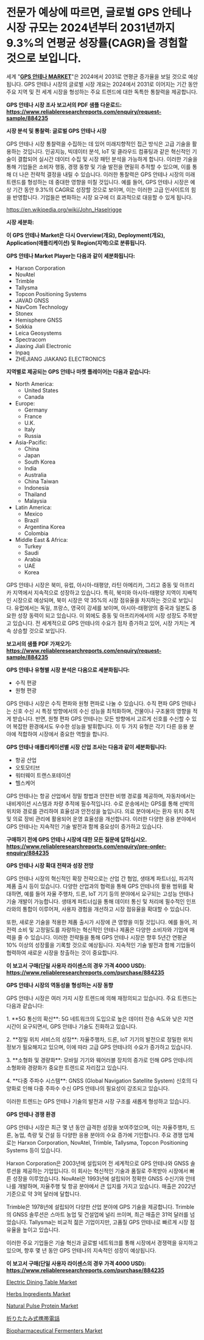 <p><h1>전문가 예상에 따르면, 글로벌 GPS 안테나 시장 규모는 2024년부터 2031년까지 9.3%의 연평균 성장률(CAGR)을 경험할 것으로 보입니다.</h1></p><p>세계 "<strong><a href="https://www.reliableresearchreports.com/gps-antenna-r884235">GPS 안테나 MARKET</a></strong>"은 2024에서 2031로 연평균 증가율을 보일 것으로 예상됩니다. GPS 안테나 시장의 글로벌 시장 개요는 2024에서 2031로 이어지는 기간 동안 주요 지역 및 전 세계 시장을 형성하는 주요 트렌드에 대한 독특한 통찰력을 제공합니다.</p>
<p><strong>GPS 안테나 시장 조사 보고서의 PDF 샘플 다운로드: <a href="https://www.reliableresearchreports.com/enquiry/request-sample/884235">https://www.reliableresearchreports.com/enquiry/request-sample/884235</a></strong></p>
<p><strong>시장 분석 및 통찰력: 글로벌 GPS 안테나 시장</strong></p>
<p><p>GPS 안테나 시장 통찰력을 수집하는 데 있어 미래지향적인 접근 방식은 고급 기술을 활용하는 것입니다. 인공지능, 빅데이터 분석, IoT 및 클라우드 컴퓨팅과 같은 혁신적인 기술이 결합되어 실시간 데이터 수집 및 시장 패턴 분석을 가능하게 합니다. 이러한 기술을 통해 기업들은 소비자 행동, 경쟁 동향 및 기술 발전을 면밀히 추적할 수 있으며, 이를 통해 더 나은 전략적 결정을 내릴 수 있습니다. 이러한 통찰력은 GPS 안테나 시장의 미래 트렌드를 형성하는 데 중대한 영향을 미칠 것입니다. 예를 들어, GPS 안테나 시장은 예상 기간 동안 9.3%의 CAGR로 성장할 것으로 보이며, 이는 이러한 고급 인사이트의 힘을 반영합니다. 기업들은 변화하는 시장 요구에 더 효과적으로 대응할 수 있게 됩니다.</p></p>
<p><a href="%7CAUTHORITHY_DOMAIN_URL%7C">https://en.wikipedia.org/wiki/John_Haselrigge</a></p>
<p><strong>시장 세분화:</strong></p>
<p><strong>이 GPS 안테나 Market은 다시 Overview(개요), Deployment(개요), Application(애플리케이션) 및 Region(지역)으로 분류됩니다.</strong></p>
<p><strong>GPS 안테나 Market Player는 다음과 같이 세분화됩니다:</strong></p>
<p><ul><li>Harxon Corporation</li><li>NovAtel</li><li>Trimble</li><li>Tallysma</li><li>Topcon Positioning Systems</li><li>JAVAD GNSS</li><li>NavCom Technology</li><li>Stonex</li><li>Hemisphere GNSS</li><li>Sokkia</li><li>Leica Geosystems</li><li>Spectracom</li><li>Jiaxing Jiali Electronic</li><li>Inpaq</li><li>ZHEJIANG JIAKANG ELECTRONICS</li></ul></p>
<p><strong>지역별로 제공되는 GPS 안테나 마켓 플레이어는 다음과 같습니다:</strong></p>
<p><ul>
    <li>
        North America:
        <ul>
            <li>United States</li>
            <li>Canada</li>
        </ul>
    </li>
    <li>
        Europe:
        <ul>
            <li>Germany</li>
            <li>France</li>
            <li>U.K.</li>
            <li>Italy</li>
            <li>Russia</li>
        </ul>
    </li>
    <li>
        Asia-Pacific:
        <ul>
            <li>China</li>
            <li>Japan</li>
            <li>South Korea</li>
            <li>India</li>
            <li>Australia</li>
            <li>China Taiwan</li>
            <li>Indonesia</li>
            <li>Thailand</li>
            <li>Malaysia</li>
        </ul>
    </li>
    <li>
        Latin America:
        <ul>
            <li>Mexico</li>
            <li>Brazil</li>
            <li>Argentina Korea</li>
            <li>Colombia</li>
        </ul>
    </li>
    <li>
        Middle East & Africa:
        <ul>
            <li>Turkey</li>
            <li>Saudi</li>
            <li>Arabia</li>
            <li>UAE</li>
            <li>Korea</li>
        </ul>
    </li>
    </ul></p>
<p><p>GPS 안테나 시장은 북미, 유럽, 아시아-태평양, 라틴 아메리카, 그리고 중동 및 아프리카 지역에서 지속적으로 성장하고 있습니다. 특히, 북미와 아시아-태평양 지역이 지배적인 시장으로 예상되며, 북미 시장은 약 35%의 시장 점유율을 차지하는 것으로 보입니다. 유럽에서는 독일, 프랑스, 영국이 강세를 보이며, 아시아-태평양의 중국과 일본도 중요한 성장 동력이 되고 있습니다. 이 외에도 중동 및 아프리카에서의 시장 성장도 주목받고 있습니다. 전 세계적으로 GPS 안테나의 수요가 점차 증가하고 있어, 시장 가치는 계속 상승할 것으로 보입니다.</p></p>
<p><strong>보고서의 샘플 PDF 가져오기: <a href="https://www.reliableresearchreports.com/enquiry/request-sample/884235">https://www.reliableresearchreports.com/enquiry/request-sample/884235</a></strong></p>
<p><strong>GPS 안테나 유형별 시장 분석은 다음으로 세분화됩니다:</strong></p>
<p><ul><li>수직 편광</li><li>원형 편광</li></ul></p>
<p><p>GPS 안테나 시장은 수직 편파와 원형 편파로 나눌 수 있습니다. 수직 편파 GPS 안테나는 신호 수신 시 특정 방향에서의 수신 성능을 최적화하며, 건물이나 구조물의 영향을 적게 받습니다. 반면, 원형 편파 GPS 안테나는 모든 방향에서 고르게 신호를 수신할 수 있어 복잡한 환경에서도 우수한 성능을 발휘합니다. 이 두 가지 유형은 각기 다른 응용 분야에 적합하여 시장에서 중요한 역할을 합니다.</p></p>
<p><strong>GPS 안테나 애플리케이션별 시장 산업 조사는 다음과 같이 세분화됩니다:</strong></p>
<p><ul><li>항공 산업</li><li>오토모티브</li><li>워터웨이 트랜스포테이션</li><li>헬스케어</li></ul></p>
<p><p>GPS 안테나는 항공 산업에서 정밀 항법과 안전한 비행 경로를 제공하며, 자동차에서는 내비게이션 시스템과 차량 추적에 필수적입니다. 수로 운송에서는 GPS를 통해 선박의 위치와 경로를 관리하여 효율성과 안전성을 높입니다. 의료 분야에서는 환자 위치 추적 및 의료 장비 관리에 활용되어 운영 효율성을 개선합니다. 이러한 다양한 응용 분야에서 GPS 안테나는 지속적인 기술 발전과 함께 중요성이 증가하고 있습니다.</p></p>
<p><strong>구매하기 전에 GPS 안테나 시장에 대한 모든 질문에 답하십시오. <a href="https://www.reliableresearchreports.com/enquiry/pre-order-enquiry/884235">https://www.reliableresearchreports.com/enquiry/pre-order-enquiry/884235</a></strong></p>
<p><strong>GPS 안테나 시장 확대 전략과 성장 전망</strong></p>
<p><p>GPS 안테나 시장의 혁신적인 확장 전략으로는 산업 간 협업, 생태계 파트너십, 파괴적 제품 출시 등이 있습니다. 다양한 산업과의 협력을 통해 GPS 안테나의 활용 범위를 확대하면, 예를 들어 자율 주행차, 드론, IoT 기기 등의 분야에서 요구되는 고성능 안테나 기술 개발이 가능합니다. 생태계 파트너십을 통해 데이터 통신 및 처리에 필수적인 인프라와의 통합이 이루어져, 사용자 경험을 개선하고 시장 점유율을 확대할 수 있습니다.</p><p>또한, 새로운 기술을 적용한 제품 출시가 시장에 큰 영향을 미칠 것입니다. 예를 들어, 저전력 소비 및 고정밀도를 자랑하는 혁신적인 안테나 제품은 다양한 소비자와 기업에 매력을 줄 수 있습니다. 이러한 전략들을 통해 GPS 안테나 시장은 향후 5년간 연평균 10% 이상의 성장률을 기록할 것으로 예상됩니다. 지속적인 기술 발전과 함께 기업들이 협력하여 새로운 시장을 창출하는 것이 중요합니다.</p></p>
<p><strong>이 보고서 구매(단일 사용자 라이센스의 경우 가격 4000 USD): <a href="https://www.reliableresearchreports.com/purchase/884235">https://www.reliableresearchreports.com/purchase/884235</a></strong></p>
<p><strong>GPS 안테나 시장의 역동성을 형성하는 시장 동향</strong></p>
<p><p>GPS 안테나 시장은 여러 가지 시장 트렌드에 의해 재정의되고 있습니다. 주요 트렌드는 다음과 같습니다:</p><p>1. **5G 통신의 확산**: 5G 네트워크의 도입으로 높은 데이터 전송 속도와 낮은 지연 시간이 요구되면서, GPS 안테나 기술도 진화하고 있습니다.</p><p>2. **정밀 위치 서비스의 성장**: 자율주행차, 드론, IoT 기기의 발전으로 정밀한 위치 정보가 필요해지고 있으며, 이에 따라 고급 GPS 안테나의 수요가 증가하고 있습니다.</p><p>3. **소형화 및 경량화**: 모바일 기기와 웨어러블 장치의 증가로 인해 GPS 안테나의 소형화와 경량화가 중요한 트렌드로 자리잡고 있습니다.</p><p>4. **다중 주파수 시스템**: GNSS (Global Navigation Satellite System) 신호의 다양화로 인해 다중 주파수 수신 GPS 안테나의 필요성이 강조되고 있습니다.</p><p>이러한 트렌드는 GPS 안테나 기술의 발전과 시장 구조를 새롭게 형성하고 있습니다.</p></p>
<p><strong>GPS 안테나 경쟁 환경</strong></p>
<p><p>GPS 안테나 시장은 최근 몇 년 동안 급격한 성장을 보여주었으며, 이는 자율주행차, 드론, 농업, 측량 및 건설 등 다양한 응용 분야의 수요 증가에 기인합니다. 주요 경쟁 업체로는 Harxon Corporation, NovAtel, Trimble, Tallysma, Topcon Positioning Systems 등이 있습니다.</p><p>Harxon Corporation은 2003년에 설립되어 전 세계적으로 GPS 안테나와 GNSS 솔루션을 제공하는 기업입니다. 이 회사는 혁신적인 기술과 품질로 주목받아 시장에서 빠른 성장을 이루었습니다. NovAtel은 1993년에 설립되어 정확한 GNSS 수신기와 안테나를 개발하며, 자율주행 및 항공 분야에서 큰 입지를 가지고 있습니다. 매출은 2022년 기준으로 약 3억 달러에 달합니다. </p><p>Trimble은 1978년에 설립되어 다양한 산업 분야에 GPS 기술을 제공합니다. Trimble의 GNSS 솔루션은 스마트 농업 및 건설업에 널리 쓰이며, 최근 매출은 31억 달러를 넘었습니다. Tallysma는 비교적 젊은 기업이지만, 고품질 GPS 안테나로 빠르게 시장 점유율을 높이고 있습니다. </p><p>이러한 주요 기업들은 기술 혁신과 글로벌 네트워크를 통해 시장에서 경쟁력을 유지하고 있으며, 향후 몇 년 동안 GPS 안테나의 지속적인 성장이 예상됩니다.</p></p>
<p><strong>이 보고서 구매(단일 사용자 라이센스의 경우 가격 4000 USD): <a href="https://www.reliableresearchreports.com/purchase/884235">https://www.reliableresearchreports.com/purchase/884235</a></strong></p>
<p><p><a href="https://github.com/sofayahoo2023/Market-Research-Report-List-6/blob/main/electric-dining-table-market.md">Electric Dining Table Market</a></p><p><a href="https://medium.com/@arteevalith3/herbs-ingredients-market-industry-trends-and-forecast-for-period-from-2024-to-2031-e114336c71e9">Herbs Ingredients Market</a></p><p><a href="https://issuu.com/reportprime-2/docs/natural-pulse-protein-market-size-2_b8dd91707f3397">Natural Pulse Protein Market</a></p><p><a href="https://medium.com/@jethro6smck/%E6%8A%98%E3%82%8A%E3%81%9F%E3%81%9F%E3%81%BF%E5%BC%8F%E9%9B%BB%E8%A9%B1%E5%B8%82%E5%A0%B4%E3%81%AE%E6%9C%AA%E6%9D%A5-%E3%82%B0%E3%83%AD%E3%83%BC%E3%83%90%E3%83%AB%E5%B8%82%E5%A0%B4%E4%BA%88%E6%B8%AC%E3%81%A8%E5%B8%82%E5%A0%B4%E5%8B%95%E5%90%91-2024%E5%B9%B4-2031%E5%B9%B4-522e584d7340">折りたたみ式携帯電話</a></p><p><a href="https://issuu.com/reportprime-2/docs/biopharmaceutical-fermenters-market_6140188fbe87c8">Biopharmaceutical Fermenters Market</a></p></p>